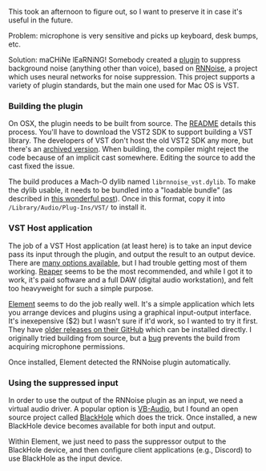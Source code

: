 This took an afternoon to figure out, so I want to preserve it in case it's useful in the future.

Problem: microphone is very sensitive and picks up keyboard, desk bumps, etc.

Solution: maCHiNe lEaRNiNG! Somebody created a [plugin](https://github.com/werman/noise-suppression-for-voice) to suppress background noise (anything other than voice), based on [RNNoise](https://jmvalin.ca/demo/rnnoise/), a project which uses neural networks for noise suppression.
This project supports a variety of plugin standards, but the main one used for Mac OS is VST.

### Building the plugin
On OSX, the plugin needs to be built from source. The [README](https://github.com/werman/noise-suppression-for-voice/blob/master/README.md#compiling) details this process.
You'll have to download the VST2 SDK to support building a VST library. The developers of VST don't host the old VST2 SDK any more, but there's an [archived version](https://archive.org/details/VST2SDK).
When building, the compiler might reject the code because of an implicit cast somewhere. Editing the source to add the cast fixed the issue.


The build produces a Mach-O dylib named `librnnoise_vst.dylib`.
To make the dylib usable, it needs to be bundled into a "loadable bundle" (as described in [this wonderful post](https://github.com/overdrivenpotato/rust-vst2/issues/6#issuecomment-142764469)).
Once in this format, copy it into `/Library/Audio/Plug-Ins/VST/` to install it.

### VST Host application
The job of a VST Host application (at least here) is to take an input device pass its input through the plugin, and output the result to an output device.
There are [many options available](https://bedroomproducersblog.com/2011/05/16/bpb-freeware-studio-best-free-vst-host-applications/), but I had trouble getting most of them working. [Reaper](https://www.reaper.fm/) seems to be the most recommended, and while I got it to work, it's paid software and a full DAW (digital audio workstation), and felt too heavyweight for such a simple purpose.

[Element](https://kushview.net/element/) seems to do the job really well. It's a simple application which lets you arrange devices and plugins using a graphical input-output interface. It's inexepensive ($2) but I wasn't sure if it'd work, so I wanted to try it first.
They have [older releases on their GitHub](https://github.com/kushview/Element/releases/tag/0.41.1) which can be installed directly. I originally tried building from source, but a [bug](https://github.com/kushview/Element/issues/253) prevents the build from acquiring microphone permissions.

Once installed, Element detected the RNNoise plugin automatically.

### Using the suppressed input

In order to use the output of the RNNoise plugin as an input, we need a virtual audio driver. A popular option is [VB-Audio](https://vb-audio.com/Cable/), but I found an open source project called [BlackHole](https://github.com/ExistentialAudio/BlackHole) which does the trick. Once installed, a new BlackHole device becomes available for both input and output.

Within Element, we just need to pass the suppressor output to the BlackHole device, and then configure client applications (e.g., Discord) to use BlackHole as the input device.
